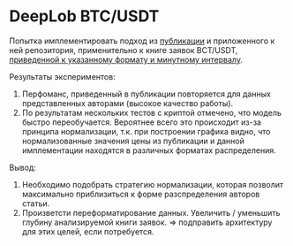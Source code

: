 # DeepLob BTC/USDT

Попытка имплементировать подход из [публикации](https://arxiv.org/pdf/1808.03668) и приложенного к ней репозитория, 
применительно к книге заявок BCT/USDT, [приведенной к указанному формату и минутному интервалу](https://github.com/Gainward777/Cripta/blob/main/DeepLob/Parse_LOB.ipynb).

Результаты экспериментов:
1) Перфоманс, приведенный в публикации повторяется для данных представленных авторами (высокое качество работы).
2) По результатам нескольких тестов с криптой отмечено, что модель быстро переобучается. Вероятнее всего это происходит из-за 
принципа нормализации, т.к. при построении графика видно, что нормализованные значения цены из публикации и данной
имплементации находятся в различных форматах распределения.

Вывод:
1) Необходимо подобрать стратегию нормализации, которая позволит максимально приблизиться к форме разспределения авторов статьи.
2) Произветсти переформатирование данных. Увеличить / уменьшить глубину анализируемой книги заявок. => подправить архитектуру
   для этих целей, если потребуется.
